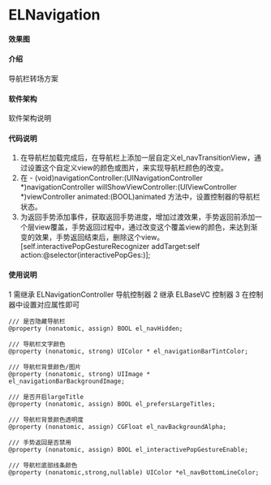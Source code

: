 # ELNavigation

#### 效果图


#### 介绍
导航栏转场方案

#### 软件架构
软件架构说明

#### 代码说明
1. 在导航栏加载完成后，在导航栏上添加一层自定义el_navTransitionView，通过设置这个自定义view的颜色或图片，来实现导航栏颜色的改变。
2. 在 - (void)navigationController:(UINavigationController *)navigationController willShowViewController:(UIViewController *)viewController animated:(BOOL)animated 方法中，设置控制器的导航栏状态。
3. 为返回手势添加事件，获取返回手势进度，增加过渡效果，手势返回前添加一个层view覆盖，手势返回过程中，通过改变这个覆盖view的颜色，来达到渐变的效果，手势返回结束后，删除这个view。
   [self.interactivePopGestureRecognizer addTarget:self action:@selector(interactivePopGes:)]; 

#### 使用说明

1 需继承 ELNavigationController 导航控制器
2 继承 ELBaseVC 控制器
3 在控制器中设置对应属性即可

```
/// 是否隐藏导航栏 
@property (nonatomic, assign) BOOL el_navHidden;

/// 导航栏文字颜色 
@property (nonatomic, strong) UIColor * el_navigationBarTintColor;

/// 导航栏背景颜色/图片 
@property (nonatomic, strong) UIImage * el_navigationBarBackgroundImage;

/// 是否开启largeTitle
@property (nonatomic, assign) BOOL el_prefersLargeTitles;

/// 导航栏背景颜色透明度
@property (nonatomic, assign) CGFloat el_navBackgroundAlpha;

/// 手势返回是否禁用 
@property (nonatomic, assign) BOOL el_interactivePopGestureEnable;

/// 导航栏底部线条颜色 
@property (nonatomic,strong,nullable) UIColor *el_navBottomLineColor;
```



